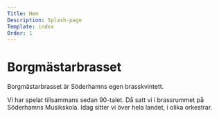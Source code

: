```yaml
---
Title: Hem
Description: Splash-page
Template: index
Order: 1
---
```


# Borgmästarbrasset

Borgmästarbrasset är Söderhamns egen brass&shy;kvintett.

Vi har spelat tillsammans sedan 90-talet. Då satt vi i brass&shy;rummet på
Söderhamns Musik&shy;skola. Idag sitter vi över hela landet, i olika orkestrar.
